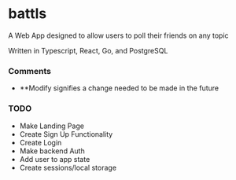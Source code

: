 # battls
A Web App designed to allow users to poll their friends on any topic

Written in Typescript, React, Go, and PostgreSQL


### Comments
* **Modify signifies a change needed to be made in the future


### TODO
* Make Landing Page
* Create Sign Up Functionality
* Create Login
* Make backend Auth
* Add user to app state
* Create sessions/local storage
